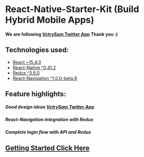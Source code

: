 # React-Native-Starter-Kit (Build Hybrid Mobile Apps)

#### We are following [VctrySam Twitter App](https://github.com/VctrySam/Twitter) Thank you :)

## Technologies used:

- [React ~15.4.0](https://facebook.github.io/react/)
- [React-Native ^0.41.2](https://facebook.github.io/react-native/)
- [Redux ^3.6.0](https://github.com/rackt/redux)
- [React-Navigation ^1.0.0-beta.9](https://github.com/react-community/react-navigation)

## Feature highlights:

##### Good design ideas [VctrySam Twitter App](https://github.com/VctrySam/Twitter)

##### React-Navigation integration with Redux

##### Complete login flow with API and Redux

## [Getting Started Click Here](https://facebook.github.io/react-native/docs/getting-started.html)
